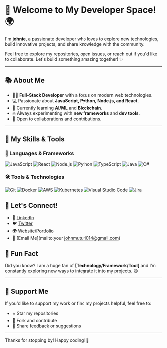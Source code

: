 # 🚀 Welcome to My Developer Space! 🌍

I'm **johnie**, a passionate developer who loves to explore new technologies, build innovative projects, and share knowledge with the community. 

Feel free to explore my repositories, open issues, or reach out if you'd like to collaborate. Let's build something amazing together! ✨

---

## 📚 About Me

- 🧑‍💻 **Full-Stack Developer** with a focus on modern web technologies.
- 💻 Passionate about **JavaScript, Python, Node.js, and React**.
- 🌱 Currently learning **AI/ML** and **Blockchain**.
- 🔥 Always experimenting with **new frameworks** and **dev tools**.
- 🤝 Open to collaborations and contributions.

---

## 💼 My Skills & Tools

### 🔧 Languages & Frameworks
![JavaScript](https://img.shields.io/badge/JavaScript-F7DF1E?logo=javascript&logoColor=black) 
![React](https://img.shields.io/badge/React-61DAFB?logo=react&logoColor=black)
![Node.js](https://img.shields.io/badge/Node.js-339933?logo=node.js&logoColor=white)
![Python](https://img.shields.io/badge/Python-3776AB?logo=python&logoColor=white)
![TypeScript](https://img.shields.io/badge/TypeScript-3178C6?logo=typescript&logoColor=white)
![Java](https://img.shields.io/badge/Java-007396?logo=java&logoColor=white)
![C#](https://img.shields.io/badge/C%23-239120?logo=csharp&logoColor=white)


### 🛠️ Tools & Technologies
![Git](https://img.shields.io/badge/Git-F05032?logo=git&logoColor=white) 
![Docker](https://img.shields.io/badge/Docker-2496ED?logo=docker&logoColor=white)
![AWS](https://img.shields.io/badge/AWS-232F3E?logo=amazon-aws&logoColor=white)
![Kubernetes](https://img.shields.io/badge/Kubernetes-326CE5?logo=kubernetes&logoColor=white)
![Visual Studio Code](https://img.shields.io/badge/Visual_Studio_Code-007ACC?logo=visualstudiocode&logoColor=white)
![Jira](https://img.shields.io/badge/Jira-0052CC?logo=jira&logoColor=white)




## 🤝 Let's Connect!

- 💼 [LinkedIn](https://www.linkedin.com/in/johny-santu-808140220?utm_source=share&utm_campaign=share_via&utm_content=profile&utm_medium=android_app/) 
- 🐦 [Twitter]()
- 🌍 [Website/Portfolio]()
- 📧 [Email Me](mailto:your johnmuturi014@gmail.com)


## 🔮 Fun Fact

Did you know? I am a huge fan of **[Technology/Framework/Tool]** and I’m constantly exploring new ways to integrate it into my projects. 😄

---

## 👀 Support Me

If you'd like to support my work or find my projects helpful, feel free to:

- ⭐ Star my repositories
- 📝 Fork and contribute
- 💬 Share feedback or suggestions

---

Thanks for stopping by! Happy coding! 🚀

